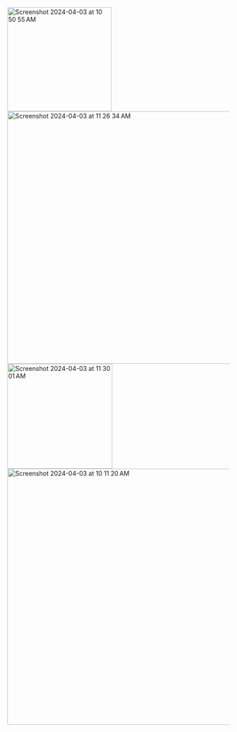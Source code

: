 
<img width="236" alt="Screenshot 2024-04-03 at 10 50 55 AM" src="https://github.com/henrytiet/cse110/assets/97487846/47806a45-0003-4d83-8aa7-c293deeef88a">
<img width="573" alt="Screenshot 2024-04-03 at 11 26 34 AM" src="https://github.com/henrytiet/cse110/assets/97487846/7aeff615-a014-4fa5-a5b6-b0221821db48">
<img width="238" alt="Screenshot 2024-04-03 at 11 30 01 AM" src="https://github.com/henrytiet/cse110/assets/97487846/4fae67c3-d896-4498-9ea4-205ee0324bb6">
<img width="581" alt="Screenshot 2024-04-03 at 10 11 20 AM" src="https://github.com/henrytiet/cse110/assets/97487846/d1ab48fd-78c2-41ba-a585-51126174c3d8">
